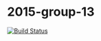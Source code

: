 # 2015-group-13
[![Build Status](https://magnum.travis-ci.com/jhu-oose/2015-group-13.svg?token=JS1fknxqjKGbtzSjiKMq&branch=BenBuild)](https://magnum.travis-ci.com/jhu-oose/2015-group-13)
